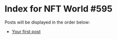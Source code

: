 # Index for NFT World #595
Posts will be displayed in the order below:

- [Your first post](./001-first.md)

